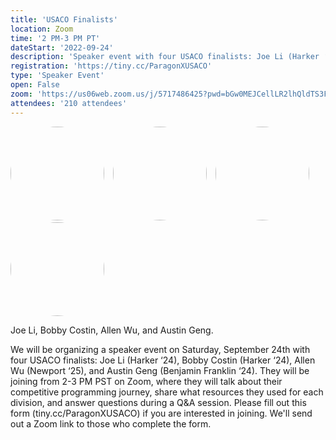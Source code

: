 ```yaml
---
title: 'USACO Finalists'
location: Zoom
time: '2 PM-3 PM PT'
dateStart: '2022-09-24'
description: 'Speaker event with four USACO finalists: Joe Li (Harker ‘24), Bobby Costin (Harker ‘24), Allen Wu (Newport ‘25), and Austin Geng (Benjamin Franklin ‘24)'
registration: 'https://tiny.cc/ParagonXUSACO'
type: 'Speaker Event'
open: False
zoom: 'https://us06web.zoom.us/j/5717486425?pwd=bGw0MEJCellLR2lhQldTS3FPYjFtQT09'
attendees: '210 attendees'
---
```


<img src="/images/bio/joe.png" height="150" style="margin-right: 10px; border-radius: 50%;">

<img src="/images/events/bobby.jpg" height="150" style="margin-right: 10px; border-radius: 50%;">

<img src="/images/events/allen.jpg" height="150" style="margin-right: 10px; border-radius: 50%;">

<img src="/images/bio/austin.jpg" height="150" style="border-radius: 50%;">

Joe Li, Bobby Costin, Allen Wu, and Austin Geng.

We will be organizing a speaker event on Saturday, September 24th with four USACO finalists: Joe Li (Harker ‘24), Bobby Costin (Harker ‘24), Allen Wu (Newport ‘25), and Austin Geng (Benjamin Franklin ‘24). They will be joining from 2-3 PM PST on Zoom, where they will talk about their competitive programming journey, share what resources they used for each division, and answer questions during a Q&A session. Please fill out this form (tiny.cc/ParagonXUSACO) if you are interested in joining. We'll send out a Zoom link to those who complete the form.
